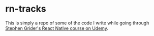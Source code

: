 # rn-tracks

This is simply a repo of some of the code I write while going through [Stephen Grider's React Native course on Udemy](https://www.udemy.com/course/the-complete-react-native-and-redux-course/).
